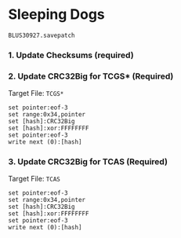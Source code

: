 # Sleeping Dogs  

`BLUS30927.savepatch`

### 1.  Update Checksums (required)
### 2. Update CRC32Big for TCGS* (Required)

Target File: `TCGS*`

```
set pointer:eof-3
set range:0x34,pointer
set [hash]:CRC32Big
set [hash]:xor:FFFFFFFF
set pointer:eof-3
write next (0):[hash]
```

### 3. Update CRC32Big for TCAS (Required)

Target File: `TCAS`

```
set pointer:eof-3
set range:0x34,pointer
set [hash]:CRC32Big
set [hash]:xor:FFFFFFFF
set pointer:eof-3
write next (0):[hash]
```

